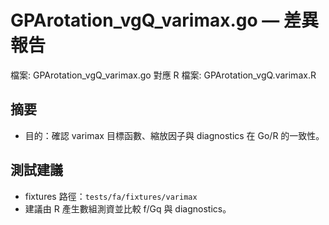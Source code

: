 # GPArotation_vgQ_varimax.go — 差異報告

檔案: GPArotation_vgQ_varimax.go
對應 R 檔案: GPArotation_vgQ.varimax.R

## 摘要

- 目的：確認 varimax 目標函數、縮放因子與 diagnostics 在 Go/R 的一致性。

## 測試建議

- fixtures 路徑：`tests/fa/fixtures/varimax`
- 建議由 R 產生數組測資並比較 f/Gq 與 diagnostics。
